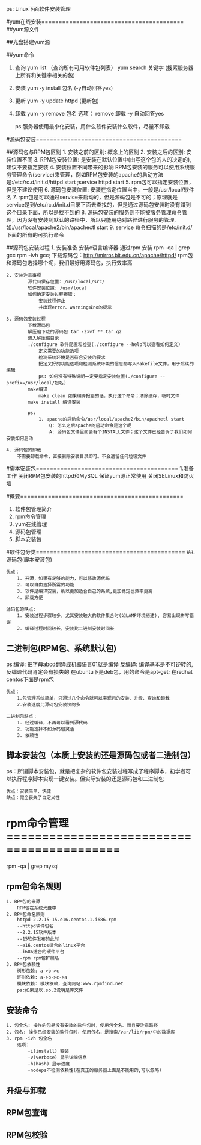 ps: Linux下面软件安装管理


#yum在线安装=========================================
##yum源文件

##光盘搭建yum源

##yum命令
1. 查询
	yum list （查询所有可用软件包列表）
	yum search 关键字 (搜索服务器上所有和关键字相关的包)

2. 安装
	yum -y install 包名 (-y自动回答yes)

3. 更新
	yum -y update httpd (更新包)

4. 卸载
	yum -y remove 包名
	选项：
		remove 卸载
		-y 自动回答yes

	ps:服务器使用最小化安装，用什么软件安装什么软件，尽量不卸载


#源码包安装==========================================

##源码包与RPM包区别
	1. 安装之前的区别: 概念上的区别
	2. 安装之后的区别: 安装位置不同
	3. RPM包安装位置: 是安装在默认位置中(由写这个包的人的决定的),建议不要指定安装
	4. 安装位置不同带来的影响
	RPM包安装的服务可以使用系统服务管理命令(service)来管理，例如RPM包安装的apache的启动方法是:/etc/rc.d/init.d/httpd start ;service httpd start
	5. rpm包可以指定安装位置，但是不建议使用
	6. 源码包安装位置: 安装在指定位置当中，一般是/usr/local/软件名
	7. rpm包是可以通过service来启动的，但是源码包是不可的；原理就是service是到/etc/rc.d/init.d目录下面去查找的，但是通过源码包安装时没有赚到这个目录下面，所以是找不到的
	8. 源码包安装的服务则不能被服务管理命令管理，因为没有安装到默认的路径中，所以只能用绝对路径进行服务的管理,如:/usr/local/apache2/bin/apachectl start
	9. service 命令扫描的是/etc/init.d/ 下面的所有的可执行命令

##源码包安装过程
	1. 安装准备
			安装c语言编译器
				通过rpm 安装
				rpm -qa | grep gcc
				rpm -ivh gcc;
			下载源码包：http://mirror.bit.edu.cn/apache/httpd/
			rpm包和源码包选择哪个呢，我们最好用源码包，执行效率高

	2. 安装注意事项
			源代码保存位置: /usr/local/src/
			软件安装位置: /usr/local
			如何确定安装过程报错：
				安装过程停止
				并出现error、warning或no的提示

	3. 源码包安装过程
			下载源码包
			解压缩下载的源码包 tar -zxvf **.tar.gz
			进入解压缩目录
			./configure 软件配置和检查(./configure --help可以查看如何定义)
				定义需要的功能选项
				检测系统环境是否符合安装的要求
				把定义好的功能选项和检测系统环境的信息都写入Makefile文件，用于后续的编辑
				ps: 如何没有特殊说明一定要指定安装位置(./configure --prefix=/usr/local/包名)
			make编译
				make clean 如果编译报错的话，执行这个命令；清除缓存，临时文件
			make install 编译安装 

			ps: 
				1. apache的启动命令/usr/local/apache2/bin/apachetl start 
					Q: 怎么之后apache的启动命令是这个呢
					A: 源码包文件里面会有个INSTALL文件；这个文件已经告诉了我们如何安装如何启动

	4. 源码包的卸载
		不需要卸载命令，直接删除安装目录即可。不会遗留任何垃圾文件



#脚本安装包=========================================
	1.准备工作
		关闭RPM包安装的httpd和MySQL
		保证yum源正常使用
		关闭SELinux和防火墙






#概要===============================================
1. 软件包管理简介
2. rpm命令管理
3. yum在线管理
4. 源码包管理
5. 脚本安装包

#软件包分类===========================================
##. 源码包(脚本安装包)
```
优点：
	1. 开源，如果有足够的能力，可以修改源代码
	2. 可以自由选择所需的功能
	3. 软件是编译安装，所以更加适合自己的系统,更加稳定也效率更高
	4. 卸载方便

源码包的缺点:
	1. 安装过程步骤较多，尤其安装较大的软件集合时(如LAMP环境搭建), 容易出现拼写错误
	2. 编译过程时间较长，安装比二进制安装时间长
```
## 二进制包(RPM包、系统默认包)
ps:编译: 把字母abcd翻译成机器语言01就是编译
   反编译: 编译基本是不可逆转的,反编译代码肯定会有损失的
   在ubuntu下是deb包，用的命令是apt-get; 在redhat centos下面是rpm包
```
优点：
	1.包管理系统简单，只通过几个命令就可以实现包的安装、升级、查询和卸载
	2.安装速度比源码包安装快的多

二进制包缺点：
	1. 经过编译，不再可以看到源代码
	2. 功能选择不如源码包灵活
	3. 依赖性
```
## 脚本安装包（本质上安装的还是源码包或者二进制包）
ps：所谓脚本安装包，就是把复杂的软件包安装过程写成了程序脚本，初学者可以执行程序脚本实现一键安装。但实际安装的还是源码包和二进制包
```
优点：安装简单、快捷
缺点：完全丧失了自定义性
```

# rpm命令管理==========================================
rpm -qa | grep mysql
## rpm包命名规则
	1. RPM包的来源
		RPM包在系统光盘中
	2. RPM包命名原则
		httpd-2.2.15-15.e16.centos.1.i686.rpm
		--httpd软件包名
		--2.2.15软件版本
		--15软件发布的此时
		--e16.centos适合的linux平台
		--i686适合的硬件平台
		--rpm rpm包扩展名
	3. RPM包依赖性
		树形依赖: a->b->c
		环形依赖: a->b->c->a
		模块依赖: 模块依赖，查询网站:www.rpmfind.net
		ps:如果是以.so.2说明是库文件
## 安装命令
	1. 包全名: 操作的包是没有安装的软件包时，使用包全名。而且要注意路径
	2. 包名: 操作已经安装的软件包时，使用包名，是搜索/var/lib/rpm/中的数据库
	3. rpm -ivh 包全名
		选项:
			-i(install) 安装
			-v(verbose) 显示详细信息
			-h(hash) 显示进度
			-nodeps不检测依赖性(在真正的服务器上面是不能用的,可以忽略)
## 升级与卸载
## RPM包查询
## RPM包校验




























































